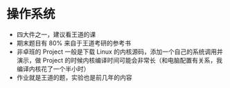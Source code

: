 # 操作系统

- 四大件之一，建议看王道的课
- 期末题目有 80% 来自于王道考研的参考书
- 非卓班的 Project 一般是下载 Linux 的内核源码，添加一个自己的系统调用并演示，做 Project 的时候内核编译时间可能会非常长（和电脑配置有关系，我编译内核花了一个半小时）
- 作业就是王道的题，实验也是前几年的内容